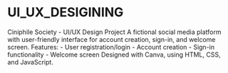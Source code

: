 # UI_UX_DESIGINING
Ciniphile Society - UI/UX Design Project A fictional social media platform with user-friendly interface for account creation, sign-in, and welcome screen. Features: - User registration/login - Account creation - Sign-in functionality - Welcome screen Designed with Canva, using HTML, CSS, and JavaScript.
